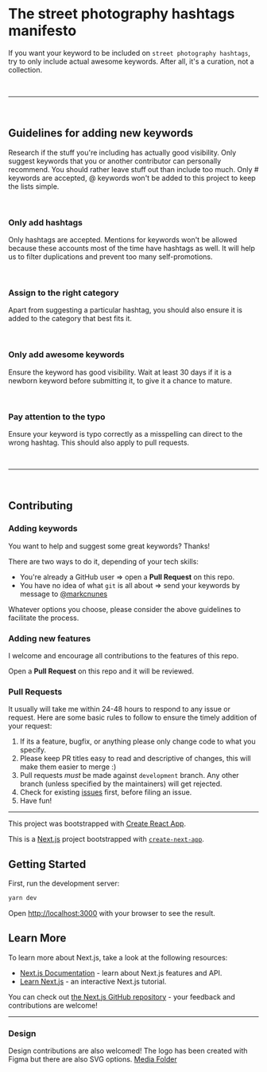 # The street photography hashtags manifesto

If you want your keyword to be included on `street photography hashtags`, try to only include actual awesome keywords. After all, it's a curation, not a collection.

<br>

---

<br>

## Guidelines for adding new keywords

Research if the stuff you're including has actually good visibility. Only suggest keywords that you or another contributor can personally recommend. You should rather leave stuff out than include too much. Only # keywords are accepted, @ keywords won't be added to this project to keep the lists simple.

<br>

### Only add hashtags

Only hashtags are accepted. Mentions for keywords won't be allowed
because these accounts most of the time have hashtags as well. It will help us to filter duplications and prevent too many
self-promotions.

<br>

### Assign to the right category

Apart from suggesting a particular hashtag, you should also ensure it is added to the category that best fits it.

<br>

### Only add awesome keywords

Ensure the keyword has good visibility. Wait at least 30 days if it is a newborn keyword before submitting it, to give it a chance to mature.

<br>

### Pay attention to the typo

Ensure your keyword is typo correctly as a misspelling can direct to the wrong hashtag. This should also apply to pull requests.

<br>

---

<br>

## Contributing

### Adding keywords

You want to help and suggest some great keywords? Thanks!

There are two ways to do it, depending of your tech skills:

- You're already a GitHub user ⇒ open a **Pull Request** on this repo.
- You have no idea of what `git` is all about => send your keywords by message to [@markcnunes](https://www.instagram.com/markcnunes/)

Whatever options you choose, please consider the above guidelines to facilitate the process.

### Adding new features

I welcome and encourage all contributions to the features of this repo.

Open a **Pull Request** on this repo and it will be reviewed.

### Pull Requests

It usually will take me within 24-48 hours to respond to any issue or request. Here are some basic rules to follow to ensure the timely addition of your request:

1. If its a feature, bugfix, or anything please only change code to what you specify.
2. Please keep PR titles easy to read and descriptive of changes, this will make them easier to merge :)
3. Pull requests _must_ be made against `development` branch. Any other branch (unless specified by the maintainers) will get rejected.
4. Check for existing [issues](https://github.com/markcnunes/street-photography-hashtags/issues) first, before filing an issue.
5. Have fun!

---

This project was bootstrapped with [Create React App](https://github.com/facebook/create-react-app).

This is a [Next.js](https://nextjs.org/) project bootstrapped with [`create-next-app`](https://github.com/vercel/next.js/tree/canary/packages/create-next-app).

## Getting Started

First, run the development server:

```bash
yarn dev
```

Open [http://localhost:3000](http://localhost:3000) with your browser to see the result.

## Learn More

To learn more about Next.js, take a look at the following resources:

- [Next.js Documentation](https://nextjs.org/docs) - learn about Next.js features and API.
- [Learn Next.js](https://nextjs.org/learn) - an interactive Next.js tutorial.

You can check out [the Next.js GitHub repository](https://github.com/vercel/next.js/) - your feedback and contributions are welcome!

---

### Design

Design contributions are also welcomed! The logo has been created with Figma but there are also SVG options. [Media Folder](/media)

